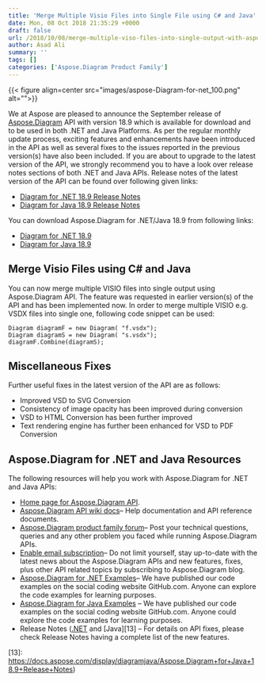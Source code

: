 ```yaml
---
title: 'Merge Multiple Visio Files into Single File using C# and Java'
date: Mon, 08 Oct 2018 21:35:29 +0000
draft: false
url: /2018/10/08/merge-multiple-viso-files-into-single-output-with-aspose.diagram/
author: Asad Ali
summary: ''
tags: []
categories: ['Aspose.Diagram Product Family']
---
```




{{< figure align=center src="images/aspose-Diagram-for-net_100.png" alt="">}}


We at Aspose are pleased to announce the September release of [Aspose.Diagram][1] API with version 18.9 which is available for download and to be used in both .NET and Java Platforms. As per the regular monthly update process, exciting features and enhancements have been introduced in the API as well as several fixes to the issues reported in the previous version(s) have also been included. If you are about to upgrade to the latest version of the API, we strongly recommend you to have a look over release notes sections of both .NET and Java APIs. Release notes of the latest version of the API can be found over following given links:

*   [Diagram for .NET 18.9 Release Notes][2]
*   [Diagram for Java 18.9 Release Notes][3]

You can download Aspose.Diagram for .NET/Java 18.9 from following links:

*   [Diagram for .NET 18.9][4]
*   [Diagram for Java 18.9][5]

## Merge Visio Files using C# and Java

You can now merge multiple VISIO files into single output using Aspose.Diagram API. The feature was requested in earlier version(s) of the API and has been implemented now. In order to merge multiple VISIO e.g. VSDX files into single one, following code snippet can be used:

```
Diagram diagramF = new Diagram( "f.vsdx");
Diagram diagramS = new Diagram( "s.vsdx");
diagramF.Combine(diagramS);
```

## Miscellaneous Fixes

Further useful fixes in the latest version of the API are as follows:

*   Improved VSD to SVG Conversion
*   Consistency of image opacity has been improved during conversion
*   VSD to HTML Conversion has been further improved
*   Text rendering engine has further been enhanced for VSD to PDF Conversion

## Aspose.Diagram for .NET and Java Resources

The following resources will help you work with Aspose.Diagram for .NET and Java APIs:

*   [Home page for Aspose.Diagram API][6].
*   [Aspose.Diagram API wiki docs][7]– Help documentation and API reference documents.
*   [Aspose.Diagram product family forum][8]– Post your technical questions, queries and any other problem you faced while running Aspose.Diagram APIs.
*   [Enable email subscription][9]– Do not limit yourself, stay up-to-date with the latest news about the Aspose.Diagram APIs and new features, fixes, plus other API related topics by subscribing to Aspose.Diagram blog.
*   [Aspose.Diagram for .NET Examples][10]– We have published our code examples on the social coding website GitHub.com. Anyone can explore the code examples for learning purposes.
*   [Aspose.Diagram for Java Examples][11] – We have published our code examples on the social coding website GitHub.com. Anyone could explore the code examples for learning purposes.
*   Release Notes ([.NET][12] and [Java][13] – For details on API fixes, please check Release Notes having a complete list of the new features.




[1]: https://products.aspose.com/diagram
[2]: https://docs.aspose.com/display/diagramnet/Aspose.Diagram+for+.NET+18.9+Release+Notes
[3]: https://docs.aspose.com/display/diagramjava/Aspose.Diagram+for+java+18.9+Release+Notes
[4]: https://www.nuget.org/packages/Aspose.Diagram/18.9.0
[5]: https://artifact.aspose.com/repo/com/aspose/aspose-diagram/18.9/
[6]: http://www.aspose.com/products/diagram
[7]: https://docs.aspose.com/display/diagramproductfamily/Home
[8]: https://forum.aspose.com/c/diagram
[9]: https://blog.aspose.com/category/aspose-products/aspose-diagram-product-family/
[10]: https://github.com/asposediagram/Aspose_diagram_NET
[11]: https://github.com/asposediagram/Aspose_Diagram_Java
[12]: https://docs.aspose.com/display/diagramnet/Aspose.Diagram+for+.NET+18.9+Release+Notes
[13]: https://docs.aspose.com/display/diagramjava/Aspose.Diagram+for+Java+18.9+Release+Notes)




